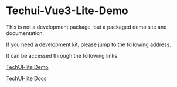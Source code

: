 # Techui-Vue3-Lite-Demo

This is not a development package, but a packaged demo site and documentation.

If you need a development kit, please jump to the following address.

It can be accessed through the following links

[TechUI-lite Demo](https://lite.techui.net)

[TechUI-lite Docs](https://lite.techui.net/docs)
